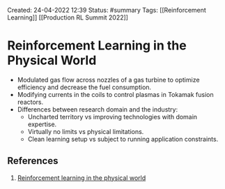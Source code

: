 Created: 24-04-2022 12:39
Status: #summary 
Tags: [[Reinforcement Learning]] [[Production RL Summit 2022]] 

# Reinforcement Learning in the Physical World
- Modulated gas flow across nozzles of a gas turbine to optimize efficiency and decrease the fuel consumption.
- Modifying currents in the coils to control plasmas in Tokamak fusion reactors.
- Differences between research domain and the industry:
	- Uncharted territory vs improving technologies with domain expertise.
	- Virtually no limits vs physical limitations.
	- Clean learning setup vs subject to running application constraints.
## References
1. [Reinforcement learning in the physical world](https://www.youtube.com/watch?v=jJK2p0RPCdQ)